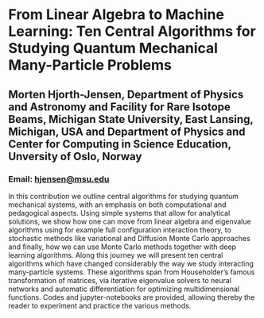 # From Linear Algebra to Machine Learning: Ten Central Algorithms for Studying Quantum Mechanical Many-Particle Problems
## Morten Hjorth-Jensen, Department of Physics and Astronomy and Facility for Rare Isotope Beams, Michigan State University, East Lansing, Michigan, USA and Department of Physics and Center for Computing in Science Education, Unversity of Oslo, Norway
### Email: hjensen@msu.edu

In this contribution we outline central algorithms for studying
quantum mechanical systems, with an emphasis on both computational and
pedagogical aspects. Using simple systems that allow for analytical
solutions, we show how one can move from linear algebra and eigenvalue
algorithms using for example full configuration interaction theory, to
stochastic methods like variational and Diffusion Monte Carlo
approaches and finally, how we can use Monte Carlo methods together
with deep learning algorithms. Along this journey we will present ten
central algorithms which have changed considerably the way we study
interacting many-particle systems.  These algorithms span from
Householder’s famous transformation of matrices, via iterative
eigenvalue solvers to neural networks and automatic differentiation
for optimizing multidimensional functions. Codes and jupyter-notebooks
are provided, allowing thereby the reader to experiment and practice
the various methods.

